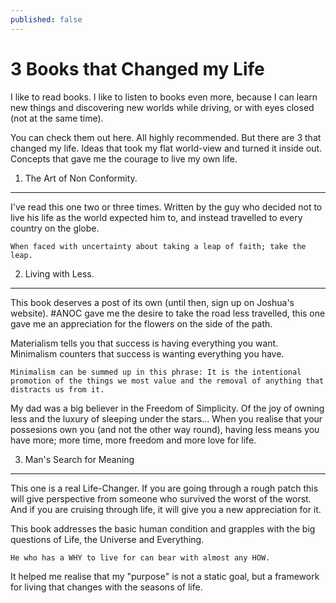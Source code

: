 ```yaml
---
published: false
---
```



3 Books that Changed my Life
============================

I like to read books. I like to listen to books even more, because I can learn new things and discovering new worlds while driving, or with eyes closed (not at the same time).

You can check them out here. All highly recommended. But there are 3 that changed my life. Ideas that took my flat world-view and turned it inside out. Concepts that gave me the courage to live my own life.


1) The Art of Non Conformity.
-----------------------------

I've read this one two or three times. Written by the guy who decided not to live his life as the world expected him to, and instead travelled to every country on the globe. 

	When faced with uncertainty about taking a leap of faith; take the leap.


2) Living with Less.
--------------------

This book deserves a post of its own (until then, sign up on Joshua's website). #ANOC gave me the desire to take the road less travelled, this one gave me an appreciation for the flowers on the side of the path.

Materialism tells you that success is having everything you want. Minimalism counters that success is wanting everything you have.

	Minimalism can be summed up in this phrase: It is the intentional promotion of the things we most value and the removal of anything that distracts us from it.

My dad was a big believer in the Freedom of Simplicity. Of the joy of owning less and the luxury of sleeping under the stars... When you realise that your possesions own you (and not the other way round), having less means you have more; more time, more freedom and more love for life.


3) Man's Search for Meaning
---------------------------

This one is a real Life-Changer. If you are going through a rough patch this will give perspective from someone who survived the worst of the worst. And if you are cruising through life, it will give you a new appreciation for it.

This book addresses the basic human condition and grapples with the big questions of Life, the Universe and Everything. 

	He who has a WHY to live for can bear with almost any HOW.

It helped me realise that my "purpose" is not a static goal, but a framework for living that changes with the seasons of life. 

